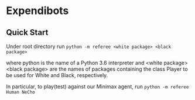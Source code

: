 # Expendibots

## Quick Start

Under root directory run `python -m referee <white package> <black package>`

where python is the name of a Python 3.6 interpreter and \<white package> \<black package> are the names of packages containing the class Player to be used for White and Black, respectively.

In particular, to play(test) against our Minimax agent, run `python -m referee Human NeCho`

